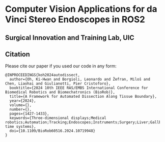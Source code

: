 # Computer Vision Applications for da Vinci Stereo Endoscopes in ROS2
## Surgical Innovation and Training Lab, UIC


## Citation

Please cite our paper if you used our code in any form: 
```
@INPROCEEDINGS{koh2024autodissect,
  author={Oh, Ki-Hwan and Borgioli, Leonardo and Žefran, Miloš and Chen, Liaohai and Giulianotti, Pier Cristoforo},
  booktitle={2024 10th IEEE RAS/EMBS International Conference for Biomedical Robotics and Biomechatronics (BioRob)}, 
  title={A Framework for Automated Dissection Along Tissue Boundary}, 
  year={2024},
  volume={},
  number={},
  pages={1427-1433},
  keywords={Three-dimensional displays;Medical robotics;Automation;Tracking;Endoscopes;Instruments;Surgery;Liver;Gallbladder;Real-time systems},
  doi={10.1109/BioRob60516.2024.10719948}
}

```
